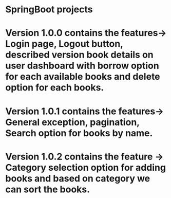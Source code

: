 # SpringBoot projects
# Version 1.0.0 contains the features-> Login page, Logout button, described version book details on user dashboard with borrow option for each available books and delete option for each books.
# Version 1.0.1 contains the features-> General exception, pagination, Search option for books by name.
# Version 1.0.2 contains the feature -> Category selection option for adding books and based on category we can sort the books.
